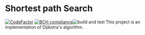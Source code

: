 # Shortest path Search
[![CodeFactor](https://www.codefactor.io/repository/github/amrukwa/shortest_path/badge)](https://www.codefactor.io/repository/github/amrukwa/shortest_path) [![BCH compliance](https://bettercodehub.com/edge/badge/amrukwa/shortest_path?branch=main)](https://bettercodehub.com/)![build and test](https://github.com/amrukwa/shortest_path/workflows/build%20and%20test/badge.svg)
This project is an implementation of Dijikstra's algorithm.


